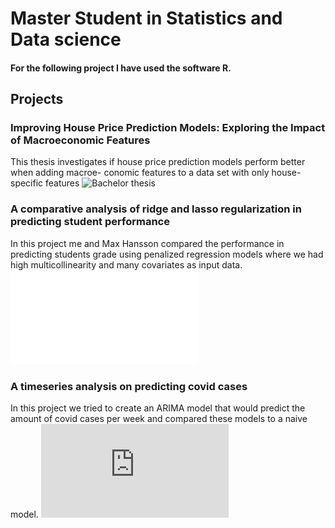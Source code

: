# Master Student in Statistics and Data science

#### For the following project I have used the software R.

## Projects
### Improving House Price Prediction Models: Exploring the Impact of Macroeconomic Features
This thesis investigates if house price prediction models perform better when adding macroe- conomic features to a data set with only house-specific features
![Bachelor thesis](https://uu.diva-portal.org/smash/record.jsf?dswid=2164&pid=diva2%3A1765541&c=3&searchType=SIMPLE&language=sv&query=Martin+Holmqvist&af=%5B%5D&aq=%5B%5B%5D%5D&aq2=%5B%5B%5D%5D&aqe=%5B%5D&noOfRows=50&sortOrder=author_sort_asc&sortOrder2=title_sort_asc&onlyFullText=false&sf=all)

### A comparative analysis of ridge and lasso regularization in predicting student performance
In this project me and Max Hansson compared the performance in predicting students grade using penalized regression models where we had high multicollinearity and many covariates as input data.
![Ridge and Lasso comparison](Ridge_Lasso_comparison.pdf)

### A timeseries analysis on predicting covid cases
In this project we tried to create an ARIMA model that would predict the amount of covid cases per week and compared these models to a naive model.
![Covid-19 predictions](https://github.com/martinholmqvist/Project-portfolio/blob/main/Covid%20project.pdf)

